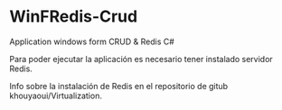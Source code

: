 # WinFRedis-Crud
Application windows form CRUD &amp; Redis C#

Para poder ejecutar la aplicación es necesario tener instalado servidor Redis.

Info sobre la instalación de Redis en el repositorio de gitub khouyaoui/Virtualization.
